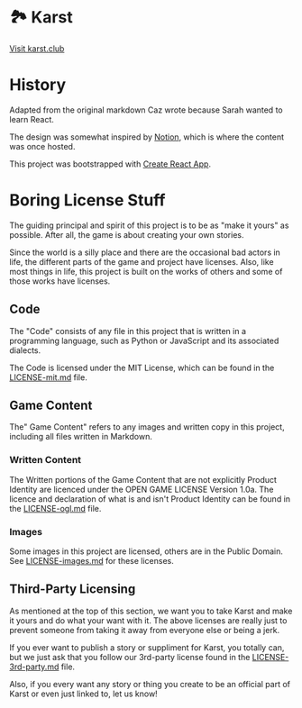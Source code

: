 # 🏞️ Karst
[Visit karst.club](https://www.karst.club)

# History

Adapted from the original markdown Caz wrote because Sarah wanted to learn React. 

The design was somewhat inspired by [Notion](notion.so), which is where the content was once hosted.

This project was bootstrapped with [Create React App](https://github.com/facebook/create-react-app).

# Boring License Stuff

The guiding principal and spirit of this project is to be as "make it yours" as possible. After all, the game is about creating your own stories.

Since the world is a silly place and there are the occasional bad actors in life, the different parts of the game and project have licenses. Also, like most things in life, this project is built on the works of others and some of those works have licenses.

## Code

The "Code" consists of any file in this project that is written in a programming language, such as Python or JavaScript and its associated dialects.

The Code is licensed under the MIT License, which can be found in the [LICENSE-mit.md](LICENSE-mit.md) file.

## Game Content

The" Game Content" refers to any images and written copy in this project, including all files written in Markdown. 

### Written Content

The Written portions of the Game Content that are not explicitly Product Identity are licenced under the OPEN GAME LICENSE Version 1.0a. The licence and declaration of what is and isn't Product Identity can be found in the [LICENSE-ogl.md](LICENSE-ogl.md) file.

### Images

Some images in this project are licensed, others are in the Public Domain. See [LICENSE-images.md](LICENSE-images.md) for these licenses.

## Third-Party Licensing

As mentioned at the top of this section, we want you to take Karst and make it yours and do what your want with it. The above licenses are really just to prevent someone from taking it away from everyone else or being a jerk.

If you ever want to publish a story or suppliment for Karst, you totally can, but we just ask that you follow our 3rd-party license found in the [LICENSE-3rd-party.md](LICENSE-3rd-party.md) file.

Also, if you every want any story or thing you create to be an official part of Karst or even just linked to, let us know!
